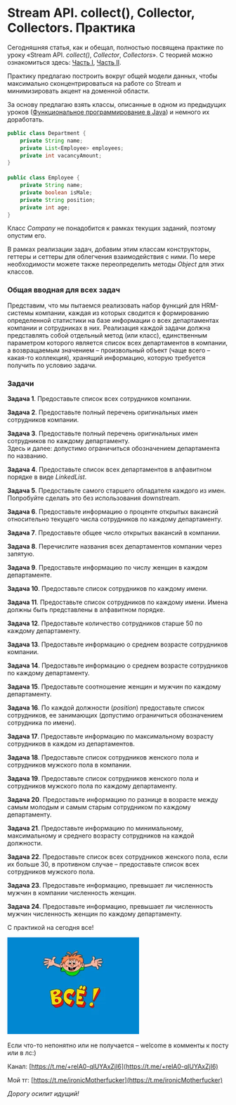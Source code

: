 Stream API. collect(), Collector, Collectors. Практика
======================================================


Сегодняшняя статья, как и обещал, полностью посвящена практике по уроку «Stream API. _collect()_, _Collector_, _Collectors_». С теорией можно ознакомиться здесь: [Часть I](Stream%20API.%20collect%28%29%2C%20Collector%2C%20Collectors.%20Part%20I.md), [Часть II](Stream%20API.%20collect%28%29%2C%20Collector%2C%20Collectors.%20Part%20II.md).

Практику предлагаю построить вокруг общей модели данных, чтобы максимально сконцентрироваться на работе со Stream и минимизировать акцент на доменной области.

За основу предлагаю взять классы, описанные в одном из предыдущих уроков ([Функциональное программирование в Java](/Funkcionalnoe-programmirovanie-v-Java-02-14)) и немного их доработать.

```java
public class Department {
    private String name;
    private List<Employee> employees;
    private int vacancyAmount;
}

public class Employee {
    private String name;
    private boolean isMale;
    private String position;
    private int age;
}
```

Класс _Company_ не понадобится к рамках текущих заданий, поэтому опустим его.

В рамках реализации задач, добавим этим классам конструкторы, геттеры и сеттеры для облегчения взаимодействия с ними. По мере необходимости можете также переопределить методы _Object_ для этих классов.

### Общая вводная для всех задач

Представим, что мы пытаемся реализовать набор функций для HRM-системы компании, каждая из которых сводится к формированию определенной статистики на базе информации о всех департаментах компании и сотрудниках в них. Реализация каждой задачи должна представлять собой отдельный метод (или класс), единственным параметром которого является список всех департаментов в компании, а возвращаемым значением – произвольный объект (чаще всего – какая-то коллекция), хранящий информацию, которую требуется получить по условию задачи.

### Задачи

**Задача 1**. Предоставьте список всех сотрудников компании.

**Задача 2**. Предоставьте полный перечень оригинальных имен сотрудников компании.

**Задача 3**. Предоставьте полный перечень оригинальных имен сотрудников по каждому департаменту.  
Здесь и далее: допустимо ограничиться обозначением департамента по названию.

**Задача 4**. Предоставьте список всех департаментов в алфавитном порядке в виде _LinkedList_.

**Задача 5**. Предоставьте самого старшего обладателя каждого из имен. Попробуйте сделать это без использования downstream.

**Задача 6**. Предоставьте информацию о проценте открытых вакансий относительно текущего числа сотрудников по каждому департаменту.

**Задача 7**. Предоставьте общее число открытых вакансий в компании.

**Задача 8**. Перечислите названия всех департаментов компании через запятую.

**Задача 9**. Предоставьте информацию по числу женщин в каждом департаменте.

**Задача 10**. Предоставьте список сотрудников по каждому имени.

**Задача 11**. Предоставьте список сотрудников по каждому имени. Имена должны быть представлены в алфавитном порядке.

**Задача 12**. Предоставьте количество сотрудников старше 50 по каждому департаменту.

**Задача 13**. Предоставьте информацию о среднем возрасте сотрудников компании.

**Задача 14**. Предоставьте информацию о среднем возрасте сотрудников по каждому департаменту.

**Задача 15**. Предоставьте соотношение женщин и мужчин по каждому департаменту.

**Задача 16**. По каждой должности (_position_) предоставьте список сотрудников, ее занимающих (допустимо ограничиться обозначением сотрудника по имени).

**Задача 17**. Предоставьте информацию по максимальному возрасту сотрудников в каждом из департаментов.

**Задача 18**. Предоставьте список сотрудников женского пола и сотрудников мужского пола в компании.

**Задача 19**. Предоставьте список сотрудников женского пола и сотрудников мужского пола по каждому департаменту.

**Задача 20**. Предоставьте информацию по разнице в возрасте между самым молодым и самым старым сотрудником по каждому департаменту.

**Задача 21**. Предоставьте информацию по минимальному, максимальному и среднего возрасту сотрудников на каждой должности.

**Задача 22**. Предоставьте список всех сотрудников женского пола, если их больше 30, в противном случае – предоставьте список всех сотрудников мужского пола.

**Задача 23**. Предоставьте информацию, превышает ли численность мужчин в компании численность женщин.

**Задача 24**. Предоставьте информацию, превышает ли численность мужчин численность женщин по каждому департаменту.

С практикой на сегодня все!

![end_of_the_lesson.png](..%2F..%2F..%2Ffile%2Fend_of_the_lesson.png)

Если что-то непонятно или не получается – welcome в комменты к посту или в лс:)

Канал: [https://t.me/+relA0-qlUYAxZjI6](https://t.me/+relA0-qlUYAxZjI6)

Мой тг: [https://t.me/ironicMotherfucker](https://t.me/ironicMotherfucker)

_Дорогу осилит идущий!_